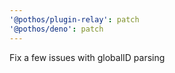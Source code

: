 ```yaml
---
'@pothos/plugin-relay': patch
'@pothos/deno': patch
---
```


Fix a few issues with globalID parsing
